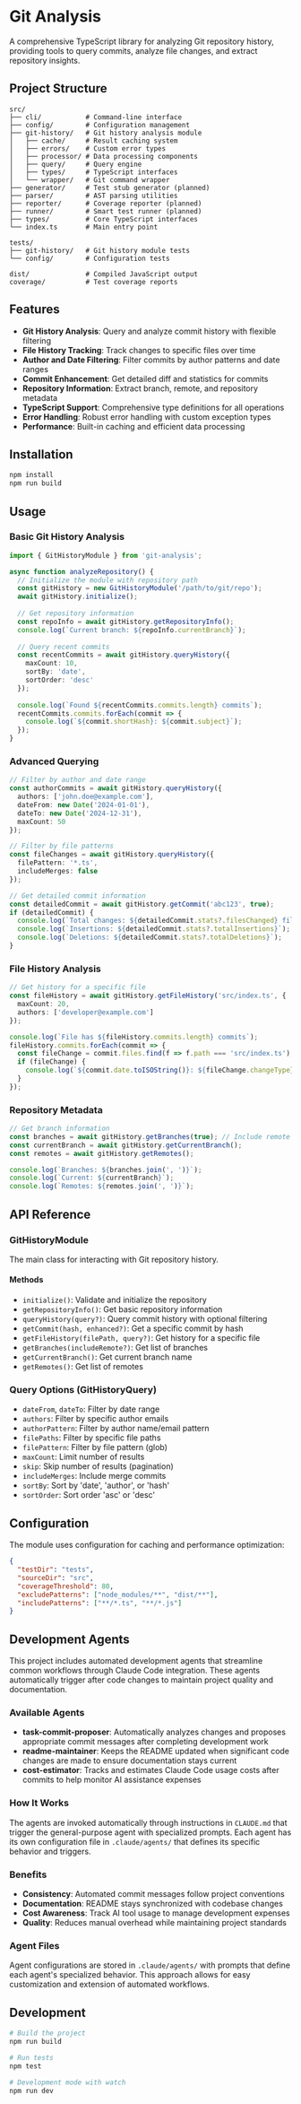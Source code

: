 # Git Analysis

A comprehensive TypeScript library for analyzing Git repository history, providing tools to query commits, analyze file changes, and extract repository insights.

## Project Structure

```
src/
├── cli/           # Command-line interface
├── config/        # Configuration management
├── git-history/   # Git history analysis module
│   ├── cache/     # Result caching system  
│   ├── errors/    # Custom error types
│   ├── processor/ # Data processing components
│   ├── query/     # Query engine
│   ├── types/     # TypeScript interfaces
│   └── wrapper/   # Git command wrapper
├── generator/     # Test stub generator (planned)
├── parser/        # AST parsing utilities
├── reporter/      # Coverage reporter (planned)
├── runner/        # Smart test runner (planned)
├── types/         # Core TypeScript interfaces
└── index.ts       # Main entry point

tests/
├── git-history/   # Git history module tests
└── config/        # Configuration tests

dist/              # Compiled JavaScript output
coverage/          # Test coverage reports
```

## Features

- **Git History Analysis**: Query and analyze commit history with flexible filtering
- **File History Tracking**: Track changes to specific files over time
- **Author and Date Filtering**: Filter commits by author patterns and date ranges
- **Commit Enhancement**: Get detailed diff and statistics for commits
- **Repository Information**: Extract branch, remote, and repository metadata
- **TypeScript Support**: Comprehensive type definitions for all operations
- **Error Handling**: Robust error handling with custom exception types
- **Performance**: Built-in caching and efficient data processing

## Installation

```bash
npm install
npm run build
```

## Usage

### Basic Git History Analysis

```typescript
import { GitHistoryModule } from 'git-analysis';

async function analyzeRepository() {
  // Initialize the module with repository path
  const gitHistory = new GitHistoryModule('/path/to/git/repo');
  await gitHistory.initialize();
  
  // Get repository information
  const repoInfo = await gitHistory.getRepositoryInfo();
  console.log(`Current branch: ${repoInfo.currentBranch}`);
  
  // Query recent commits
  const recentCommits = await gitHistory.queryHistory({
    maxCount: 10,
    sortBy: 'date',
    sortOrder: 'desc'
  });
  
  console.log(`Found ${recentCommits.commits.length} commits`);
  recentCommits.commits.forEach(commit => {
    console.log(`${commit.shortHash}: ${commit.subject}`);
  });
}
```

### Advanced Querying

```typescript
// Filter by author and date range
const authorCommits = await gitHistory.queryHistory({
  authors: ['john.doe@example.com'],
  dateFrom: new Date('2024-01-01'),
  dateTo: new Date('2024-12-31'),
  maxCount: 50
});

// Filter by file patterns
const fileChanges = await gitHistory.queryHistory({
  filePattern: '*.ts',
  includeMerges: false
});

// Get detailed commit information
const detailedCommit = await gitHistory.getCommit('abc123', true);
if (detailedCommit) {
  console.log(`Total changes: ${detailedCommit.stats?.filesChanged} files`);
  console.log(`Insertions: ${detailedCommit.stats?.totalInsertions}`);
  console.log(`Deletions: ${detailedCommit.stats?.totalDeletions}`);
}
```

### File History Analysis

```typescript
// Get history for a specific file
const fileHistory = await gitHistory.getFileHistory('src/index.ts', {
  maxCount: 20,
  authors: ['developer@example.com']
});

console.log(`File has ${fileHistory.commits.length} commits`);
fileHistory.commits.forEach(commit => {
  const fileChange = commit.files.find(f => f.path === 'src/index.ts');
  if (fileChange) {
    console.log(`${commit.date.toISOString()}: ${fileChange.changeType}`);
  }
});
```

### Repository Metadata

```typescript
// Get branch information
const branches = await gitHistory.getBranches(true); // Include remote branches
const currentBranch = await gitHistory.getCurrentBranch();
const remotes = await gitHistory.getRemotes();

console.log(`Branches: ${branches.join(', ')}`);
console.log(`Current: ${currentBranch}`);
console.log(`Remotes: ${remotes.join(', ')}`);
```

## API Reference

### GitHistoryModule

The main class for interacting with Git repository history.

#### Methods

- `initialize()`: Validate and initialize the repository
- `getRepositoryInfo()`: Get basic repository information
- `queryHistory(query?)`: Query commit history with optional filtering
- `getCommit(hash, enhanced?)`: Get a specific commit by hash
- `getFileHistory(filePath, query?)`: Get history for a specific file
- `getBranches(includeRemote?)`: Get list of branches
- `getCurrentBranch()`: Get current branch name
- `getRemotes()`: Get list of remotes

### Query Options (GitHistoryQuery)

- `dateFrom`, `dateTo`: Filter by date range
- `authors`: Filter by specific author emails
- `authorPattern`: Filter by author name/email pattern
- `filePaths`: Filter by specific file paths
- `filePattern`: Filter by file pattern (glob)
- `maxCount`: Limit number of results
- `skip`: Skip number of results (pagination)
- `includeMerges`: Include merge commits
- `sortBy`: Sort by 'date', 'author', or 'hash'
- `sortOrder`: Sort order 'asc' or 'desc'

## Configuration

The module uses configuration for caching and performance optimization:

```json
{
  "testDir": "tests",
  "sourceDir": "src", 
  "coverageThreshold": 80,
  "excludePatterns": ["node_modules/**", "dist/**"],
  "includePatterns": ["**/*.ts", "**/*.js"]
}
```

## Development Agents

This project includes automated development agents that streamline common workflows through Claude Code integration. These agents automatically trigger after code changes to maintain project quality and documentation.

### Available Agents

- **task-commit-proposer**: Automatically analyzes changes and proposes appropriate commit messages after completing development work
- **readme-maintainer**: Keeps the README updated when significant code changes are made to ensure documentation stays current
- **cost-estimator**: Tracks and estimates Claude Code usage costs after commits to help monitor AI assistance expenses

### How It Works

The agents are invoked automatically through instructions in `CLAUDE.md` that trigger the general-purpose agent with specialized prompts. Each agent has its own configuration file in `.claude/agents/` that defines its specific behavior and triggers.

### Benefits

- **Consistency**: Automated commit messages follow project conventions
- **Documentation**: README stays synchronized with codebase changes
- **Cost Awareness**: Track AI tool usage to manage development expenses
- **Quality**: Reduces manual overhead while maintaining project standards

### Agent Files

Agent configurations are stored in `.claude/agents/` with prompts that define each agent's specialized behavior. This approach allows for easy customization and extension of automated workflows.

## Development

```bash
# Build the project
npm run build

# Run tests
npm test

# Development mode with watch
npm run dev
```